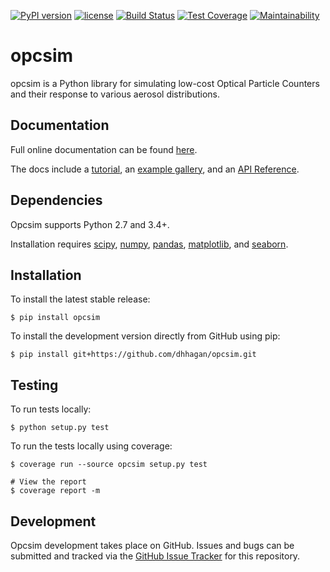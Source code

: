 [![PyPI version](https://badge.fury.io/py/opcsim.svg)](https://badge.fury.io/py/opcsim)
[![license](https://img.shields.io/github/license/mashape/apistatus.svg)](https://github.com/dhhagan/opcsim/blob/master/LICENSE)
[![Build Status](https://travis-ci.com/dhhagan/opcsim.svg?token=h93DryaPQEsWsPpUCPym&branch=master)](https://travis-ci.com/dhhagan/opcsim)
[![Test Coverage](https://api.codeclimate.com/v1/badges/62e396e65ce4ade478fc/test_coverage)](https://codeclimate.com/github/dhhagan/opcsim/test_coverage)
[![Maintainability](https://api.codeclimate.com/v1/badges/62e396e65ce4ade478fc/maintainability)](https://codeclimate.com/github/dhhagan/opcsim/maintainability)

# opcsim
opcsim is a Python library for simulating low-cost Optical Particle Counters and
their response to various aerosol distributions.

## Documentation

Full online documentation can be found [here][1].

The docs include a [tutorial][2], an [example gallery][3], and an [API Reference][4].

## Dependencies

Opcsim supports Python 2.7 and 3.4+.

Installation requires [scipy][5], [numpy][6], [pandas][7], [matplotlib][8],
and [seaborn][9].


## Installation

To install the latest stable release:

    $ pip install opcsim

To install the development version directly from GitHub using pip:

    $ pip install git+https://github.com/dhhagan/opcsim.git


## Testing

To run tests locally:

    $ python setup.py test

To run the tests locally using coverage:

    $ coverage run --source opcsim setup.py test

    # View the report
    $ coverage report -m

## Development

Opcsim development takes place on GitHub. Issues and bugs can be submitted and
tracked via the [GitHub Issue Tracker][10] for this repository.


[1]: https://dhhagan.github.io/opcsim/
[2]: https://dhhagan.github.io/opcsim/tutorial.html
[3]: https://dhhagan.github.io/opcsim/examples/index.html
[4]: https://dhhagan.github.io/opcsim/api.html
[5]: https://www.scipy.org/
[6]: http://www.numpy.org/
[7]: http://pandas.pydata.org/
[8]: http://matplotlib.org/
[9]: https://seaborn.pydata.org/
[10]: https://github.com/dhhagan/opcsim/issues
